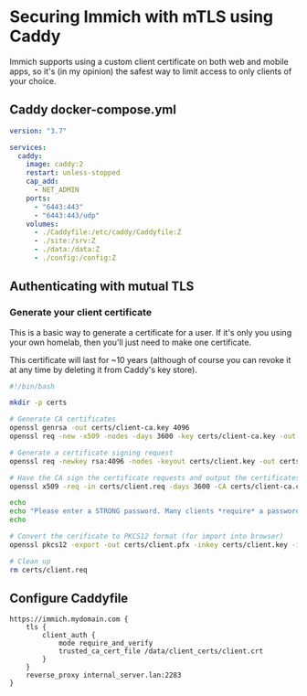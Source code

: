 # Securing Immich with mTLS using Caddy

Immich supports using a custom client certificate on both web and mobile apps, so it's (in my opinion) the safest way to limit access to only clients of your choice.

## Caddy docker-compose.yml

```yaml
version: "3.7"

services:
  caddy:
    image: caddy:2
    restart: unless-stopped
    cap_add:
      - NET_ADMIN
    ports:
      - "6443:443"
      - "6443:443/udp"
    volumes:
      - ./Caddyfile:/etc/caddy/Caddyfile:Z
      - ./site:/srv:Z
      - ./data:/data:Z
      - ./config:/config:Z
```

## Authenticating with mutual TLS

### Generate your client certificate

This is a basic way to generate a certificate for a user. If it's only you using your own homelab, then you'll just need to make one certificate.

This certificate will last for ~10 years (although of course you can revoke it at any time by deleting it from Caddy's key store).

```bash
#!/bin/bash

mkdir -p certs

# Generate CA certificates
openssl genrsa -out certs/client-ca.key 4096
openssl req -new -x509 -nodes -days 3600 -key certs/client-ca.key -out certs/client-ca.crt

# Generate a certificate signing request
openssl req -newkey rsa:4096 -nodes -keyout certs/client.key -out certs/client.req

# Have the CA sign the certificate requests and output the certificates.
openssl x509 -req -in certs/client.req -days 3600 -CA certs/client-ca.crt -CAkey certs/client-ca.key -set_serial 01 -out certs/client.crt

echo
echo "Please enter a STRONG password. Many clients *require* a password for you to be able to import the certificate, and you want to protect it."
echo

# Convert the cerificate to PKCS12 format (for import into browser)
openssl pkcs12 -export -out certs/client.pfx -inkey certs/client.key -in certs/client.crt

# Clean up
rm certs/client.req
```

## Configure Caddyfile

```Caddyfile
https://immich.mydomain.com {
    tls {
        client_auth {
            mode require_and_verify
            trusted_ca_cert_file /data/client_certs/client.crt
        }
    }
    reverse_proxy internal_server.lan:2283
}
```
